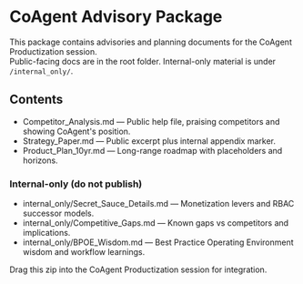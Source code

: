 # CoAgent Advisory Package

This package contains advisories and planning documents for the CoAgent Productization session.  
Public-facing docs are in the root folder. Internal-only material is under `/internal_only/`.

## Contents
- Competitor_Analysis.md — Public help file, praising competitors and showing CoAgent's position.
- Strategy_Paper.md — Public excerpt plus internal appendix marker.
- Product_Plan_10yr.md — Long-range roadmap with placeholders and horizons.

### Internal-only (do not publish)
- internal_only/Secret_Sauce_Details.md — Monetization levers and RBAC successor models.
- internal_only/Competitive_Gaps.md — Known gaps vs competitors and implications.
- internal_only/BPOE_Wisdom.md — Best Practice Operating Environment wisdom and workflow learnings.

Drag this zip into the CoAgent Productization session for integration.
